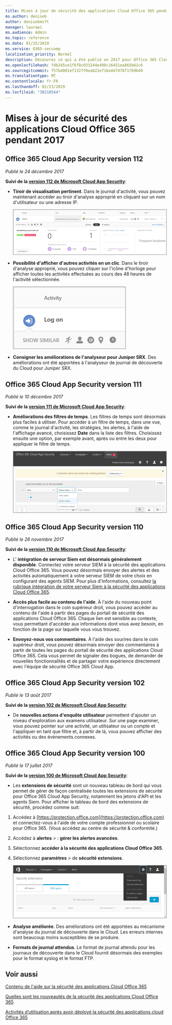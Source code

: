 ```yaml
---
title: Mises à jour de sécurité des applications Cloud Office 365 pendant 2017
ms.author: deniseb
author: denisebmsft
manager: laurawi
ms.audience: Admin
ms.topic: reference
ms.date: 01/25/2019
ms.service: O365-seccomp
localization_priority: Normal
description: Découvrez ce qui a été publié en 2017 pour Office 365 Cloud App Security
ms.openlocfilehash: fdb245ce1f6f8c033244e498c16451ea865b61c6
ms.sourcegitcommit: f57b4001ef1327f0ea622e716a4d7d78f1769b49
ms.translationtype: MT
ms.contentlocale: fr-FR
ms.lasthandoff: 02/23/2019
ms.locfileid: "30218544"
---
```

# <a name="office-365-cloud-app-security-updates-during-2017"></a>Mises à jour de sécurité des applications Cloud Office 365 pendant 2017
    
## <a name="office-365-cloud-app-security-release-112"></a>Office 365 Cloud App Security version 112

*Publié le 24 décembre 2017* 
  
**Suivi de la [version 112 de Microsoft Cloud App Security](https://docs.microsoft.com/cloud-app-security/release-notes#cloud-app-security-release-112)**: 
  
- **Tiroir de visualisation pertinent**. Dans le journal d'activité, vous pouvez maintenant accéder au tiroir d'analyse approprié en cliquant sur un nom d'utilisateur ou une adresse IP. 
    
    ![Cliquez sur un nom d'utilisateur ou une adresse IP pour afficher le tiroir d'analyse approprié dans le journal d'activité.](media/8e32b3fa-8c0c-4c5e-b248-fe7d7e1b516d.png)
  
- **Possibilité d'afficher d'autres activités en un clic**. Dans le tiroir d'analyse approprié, vous pouvez cliquer sur l'icône d'horloge pour afficher toutes les activités effectuées au cours des 48 heures de l'activité sélectionnée. 
    
    ![Dans le tiroir Insights approprié, vous pouvez cliquer sur l'icône d'horloge pour afficher les activités réalisées dans les 48 heures après l'activité sélectionnée.](media/c6c96aa0-98e5-4205-8873-45f8d6fd0843.png)
  
- **Consigner les améliorations de l'analyseur pour Juniper SRX**. Des améliorations ont été apportées à l'analyseur de journal de découverte du Cloud pour Juniper SRX. 
    
## <a name="office-365-cloud-app-security-release-111"></a>Office 365 Cloud App Security version 111

*Publié le 10 décembre 2017* 
  
**Suivi de la [version 111 de Microsoft Cloud App Security](https://docs.microsoft.com/cloud-app-security/release-notes#cloud-app-security-release-111)**: 
  
- **Améliorations des filtres de temps**. Les filtres de temps sont désormais plus faciles à utiliser. Pour accéder à un filtre de temps, dans une vue, comme le journal d'activité, les stratégies, les alertes, à l'aide de l'affichage avancé, choisissez **Date** dans la liste des filtres. Choisissez ensuite une option, par exemple avant, après ou entre les deux pour appliquer le filtre de temps. 
    
    ![Utilisez le filtre date pour afficher les informations avant, après ou entre les dates.](media/9dbb2a10-f68f-413b-8b4e-88911152cb92.png)
  
## <a name="office-365-cloud-app-security-release-110"></a>Office 365 Cloud App Security version 110

*Publié le 26 novembre 2017* 
  
**Suivi de la [version 110 de Microsoft Cloud App Security](https://docs.microsoft.com/cloud-app-security/release-notes#cloud-app-security-release-110)**: 
  
- L' **intégration de serveur Siem est désormais généralement disponible**. Connectez votre serveur SIEM à la sécurité des applications Cloud Office 365. Vous pouvez désormais envoyer des alertes et des activités automatiquement à votre serveur SIEM de votre choix en configurant des agents SIEM. Pour plus d'informations, consultez [la rubrique intégration de votre serveur Siem à la sécurité des applications Cloud Office 365](integrate-your-siem-server-with-office-365-cas.md).
    
- **Accès plus facile au contenu de l'aide**. À l'aide du nouveau point d'interrogation dans le coin supérieur droit, vous pouvez accéder au contenu de l'aide à partir des pages du portail de sécurité des applications Cloud Office 365. Chaque lien est sensible au contexte, vous permettant d'accéder aux informations dont vous avez besoin, en fonction de la page sur laquelle vous vous trouvez. 
    
- **Envoyez-nous vos commentaires**. À l'aide des sourires dans le coin supérieur droit, vous pouvez désormais envoyer des commentaires à partir de toutes les pages du portail de sécurité des applications Cloud Office 365. Cela vous permet de signaler des bogues, de demander de nouvelles fonctionnalités et de partager votre expérience directement avec l'équipe de sécurité Office 365 Cloud App. 
    
## <a name="office-365-cloud-app-security-release-102"></a>Office 365 Cloud App Security version 102

*Publié le 13 août 2017* 
  
**Suivi de la [version 102 de Microsoft Cloud App Security](https://docs.microsoft.com/cloud-app-security/release-notes#cloud-app-security-release-102)**: 
  
- De **nouvelles actions d'enquête utilisateur** permettent d'ajouter un niveau d'exploration aux examens utilisateur. Sur une page examiner, vous pouvez pointer sur une activité, un utilisateur ou un compte et l'appliquer en tant que filtre et, à partir de là, vous pouvez afficher des activités ou des événements connexes. 
    
## <a name="office-365-cloud-app-security-release-100"></a>Office 365 Cloud App Security version 100

*Publié le 17 juillet 2017* 
  
**Suivi de la [version 100 de Microsoft Cloud App Security](https://docs.microsoft.com/cloud-app-security/release-notes#cloud-app-security-release-100)**: 
  
- Les **extensions de sécurité** sont un nouveau tableau de bord qui vous permet de gérer de façon centralisée toutes les extensions de sécurité pour Office 365 Cloud App Security, notamment les jetons d'API et les agents Siem. Pour afficher le tableau de bord des extensions de sécurité, procédez comme suit: 
    
1. Accédez à [https://protection.office.com](https://protection.office.com) et connectez-vous à l'aide de votre compte professionnel ou scolaire pour Office 365. (Vous accédez au centre de sécurité &amp; conformité.) 
    
2. Accédez à **alertes** \> : **gérer les alertes avancées**.
    
3. Sélectionnez **accéder à la sécurité des applications Cloud Office 365**.
  
4. Sélectionnez **paramètres** \> de **sécurité extensions**.
    
    ![Dans le portail ASM, sélectionnez paramètres \> de sécurité des paramètres.](media/f03d47a1-91ff-41b9-9baf-b514cffe41a8.png)
  
- **Analyse améliorée**. Des améliorations ont été apportées au mécanisme d'analyse du journal de découverte dans le Cloud. Les erreurs internes sont beaucoup moins susceptibles de se produire. 
    
- **Formats de journal attendus**. Le format de journal attendu pour les journaux de découverte dans le Cloud fournit désormais des exemples pour le format syslog et le format FTP. 
    
## <a name="related-topics"></a>Voir aussi

[Contenu de l'aide sur la sécurité des applications Cloud Office 365](office-365-cas-help.md)

[Quelles sont les nouveautés de la sécurité des applications Cloud Office 365](new-in-office-365-cas.md)
  
[Activités d’utilisation après avoir déployé la sécurité des applications cloud Office 365](utilization-activities-for-ocas.md)


